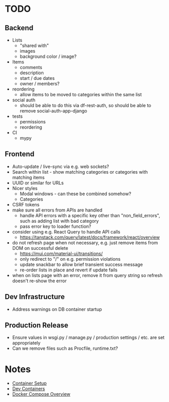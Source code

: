 # TODO

## Backend
* Lists
    * "shared with"
    * images
    * background color / image?
* Items
    * comments
    * description
    * start / due dates
    * owner / members?
* reordering
    * allow items to be moved to categories within the same list
* social auth
    * should be able to do this via df-rest-auth, so should be able to remove social-auth-app-django
* tests
    * permissions
    * reordering
* CI
    * mypy

## Frontend
* Auto-update / live-sync via e.g. web sockets?
* Search within list - show matching categories or categories with matching items
* UUID or similar for URLs
* Nicer styles
    * Modal windows - can these be combined somehow?
    * Categories
* CSRF tokens
* make sure all errors from APIs are handled
    * handle API errors with a specific key other than "non_field_errors", such as adding list with bad category
    * pass error key to loader function?
* consider using e.g. React Query to handle API calls
    * https://tanstack.com/query/latest/docs/framework/react/overview
* do not refresh page when not necessary, e.g. just remove items from DOM on successful delete
    * https://mui.com/material-ui/transitions/
    * only redirect to "/" on e.g. permission violations
    * update snackbar to allow brief transient success message
    * re-order lists in place and revert if update fails
* when on lists page with an error, remove it from query string so refresh doesn't re-show the error

## Dev Infrastructure
* Address warnings on DB container startup

## Production Release
* Ensure values in wsgi.py / manage.py / production settings / etc. are set appropriately
* Can we remove files such as Procfile, runtime.txt?

# Notes
* [Container Setup](https://testdriven.io/blog/dockerizing-django-with-postgres-gunicorn-and-nginx/)
* [Dev Containers](https://code.visualstudio.com/docs/devcontainers/create-dev-container#_use-docker-compose)
* [Docker Compose Overview](https://docs.docker.com/compose/)